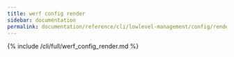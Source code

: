 ```yaml
---
title: werf config render
sidebar: documentation
permalink: documentation/reference/cli/lowlevel-management/config/render.html
---
```


{% include /cli/full/werf_config_render.md %}
